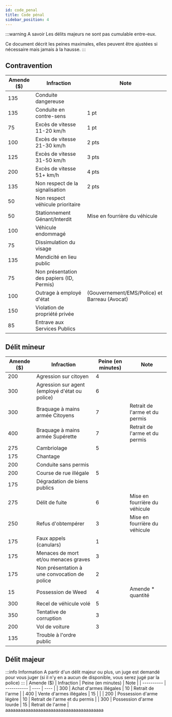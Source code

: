 ```yaml
---
id: code_penal
title: Code pénal
sidebar_position: 4
---
```


:::warning A savoir
Les délits majeurs ne sont pas cumulable entre-eux.

Ce document décrit les peines maximales, elles peuvent être ajustées si nécessaire mais jamais à la hausse.
:::

## Contravention
| Amende ($) |            Infraction             |        Note                                |
| ---------- | -----------                       | ----                                       |
| 135        | Conduite dangereuse               |                                            |
| 135        | Conduite en contre-sens           | 1 pt                                       |
| 75         | Excès de vitesse 11-20 km/h       | 1 pt                                       |
| 100        | Excès de vitesse 21-30 km/h       | 2 pts                                      |
| 125        | Excès de vitesse 31-50 km/h       | 3 pts                                      |
| 200        | Excès de vitesse 51+ km/h         | 4 pts                                      |
| 135        | Non respect de la signalisation   | 2 pts                                      |
| 50         | Non respect véhicule prioritaire  |                                            |
| 50         | Stationnement Génant/Interdit     | Mise en fourrière du véhicule              |
| 100        | Véhicule endommagé                |                                            |
| 75         | Dissimulation du visage           |                                            |
| 135        | Mendicité en lieu public          |                                            |
| 75         | Non présentation des papiers (ID, Permis) |                                    |
| 100        | Outrage à employé d'état          | (Gouvernement/EMS/Police) et Barreau (Avocat) |
| 150        | Violation de propriété privée     |                                            |
| 85         | Entrave aux Services Publics      |                                            |

## Délit mineur
| Amende ($) |            Infraction             |       Peine (en minutes)       |        Note                                |
| ---------- | -----------                       |        ----                    | ----                                       |
| 200        | Agression sur citoyen             |                 4              |                                            |
| 300        | Agression sur agent (employé d'état ou police) |           6       |                                            |
| 300        | Braquage à mains armée Citoyens   |                 7              |       Retrait de l'arme et du permis       |
| 400        | Braquage à mains armée Supérette  |                 7              |       Retrait de l'arme et du permis       |
| 275        | Cambriolage                       |                 5              |                                            |
| 175        | Chantage                          |                                |                                            |
| 200        | Conduite sans permis              |                                |                                            |
| 200        | Course de rue illégale            |                 5              |                                            |
| 175        | Dégradation de biens publics      |                                |                                            |
| 275        | Délit de fuite                    |                 6              |      Mise en fourrière du véhicule         |
| 250        | Refus d'obtempérer                |                 3              |      Mise en fourrière du véhicule         |
| 175        | Faux appels (canulars)            |                 1              |                                            |
| 175        | Menaces de mort et/ou menaces graves |                 3           |                                            |
| 175        | Non présentation à une convocation de police |                 2   |                                            |
| 15         | Possession de Weed                |                 4              |              Amende * quantité             |
| 300        | Recel de véhicule volé            |               5                |                                            |
| 350        | Tentative de corruption           |               3                |                                            |
| 200        | Vol de voiture                    |               3                |                                            |
| 135        | Trouble à l'ordre public          |                                |                                            |

## Délit majeur
:::info Information
A partir d'un délit majeur ou plus, un juge est demandé pour vous juger (si il n'y en a aucun de disponible, vous serez jugé par la police)
:::
| Amende ($) |            Infraction             |       Peine (en minutes)       |        Note                                |
| ---------- | -----------                       |        ----                    | ----                                       |
| 300        | Achat d'armes illégales           |                 10             |               Retrait de l'arme            |
| 400        | Vente d'armes illégales           |           15                   |                                            |
| 200        | Possession d'arme légère          |           10                   |       Retrait de l'arme et du permis       |
| 300        | Possession d'arme lourde          |           15                   |       Retrait de l'arme                    |
aaaaaaaaaaaaaaaaaaaaaaaaaaaaaaaaaaaaaaa